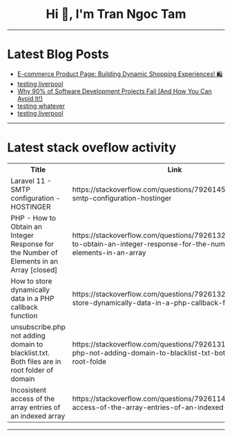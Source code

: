 <h1 align="center">Hi 👋, I'm Tran Ngoc Tam</h1>

---

# Latest Blog Posts 
<!-- BLOG-POST-LIST:START -->
- [E-commerce Product Page: Building Dynamic Shopping Experiences! 🛍️](https://dev.to/imrancodes/e-commerce-product-page-building-dynamic-shopping-experiences-1k2h)
- [testing liverpool](https://dev.to/javascriptar/testing-liverpool-11h2)
- [Why 90% of Software Development Projects Fail &lpar;And How You Can Avoid It!&rpar;](https://dev.to/ekele/why-90-of-software-development-projects-fail-and-how-you-can-avoid-it-3dnb)
- [testing whatever](https://dev.to/javascriptar/testing-whatever-50k5)
- [testing liverpool](https://dev.to/javascriptar/testing-liverpool-5183)
<!-- BLOG-POST-LIST:END -->

---

# Latest stack oveflow activity
<table>
  <tr><th>Title</th><th>Link</th></tr>
  <!-- STACKOVERFLOW:START --><tr><td>Laravel 11 - SMTP configuration - HOSTINGER</td><td>https://stackoverflow.com/questions/79261455/laravel-11-smtp-configuration-hostinger</td></tr><tr><td>PHP - How to Obtain an Integer Response for the Number of Elements in an Array [closed]</td><td>https://stackoverflow.com/questions/79261326/php-how-to-obtain-an-integer-response-for-the-number-of-elements-in-an-array</td></tr><tr><td>How to store dynamically data in a PHP callback function</td><td>https://stackoverflow.com/questions/79261320/how-to-store-dynamically-data-in-a-php-callback-function</td></tr><tr><td>unsubscribe.php not adding domain to blacklist.txt. Both files are in root folder of domain</td><td>https://stackoverflow.com/questions/79261319/unsubscribe-php-not-adding-domain-to-blacklist-txt-both-files-are-in-root-folde</td></tr><tr><td>Incosistent access of the array entries of an indexed array</td><td>https://stackoverflow.com/questions/79261146/incosistent-access-of-the-array-entries-of-an-indexed-array</td></tr><!-- STACKOVERFLOW:END -->
</table>

---


